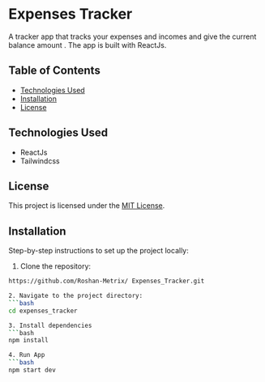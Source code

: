 # Expenses Tracker
 A tracker app that tracks your expenses and incomes and give the current balance amount . The app is built with ReactJs.

## Table of Contents
 - [Technologies Used](#technologies_used)
 - [Installation](#installation)
 - [License](#license)

## Technologies Used

- ReactJs
- Tailwindcss

## License

This project is licensed under the [MIT License](license.txt).

## Installation
 Step-by-step instructions to set up the  project locally:
 1. Clone the repository:
 ```bash
 https://github.com/Roshan-Metrix/ Expenses_Tracker.git

 2. Navigate to the project directory:
 ```bash
 cd expenses_tracker

 3. Install dependencies
```bash
 npm install

 4. Run App
 ```bash
 npm start dev
